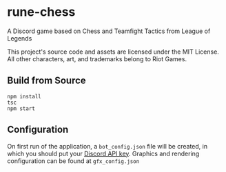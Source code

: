 # rune-chess

A Discord game based on Chess and Teamfight Tactics from League of Legends

This project's source code and assets are licensed under the MIT License. All other characters, art, and trademarks belong to Riot Games.

## Build from Source

```
npm install
tsc
npm start
```

## Configuration

On first run of the application, a `bot_config.json` file will be created, in which you should put your [Discord API key](https://discord.com/developers/docs/intro). Graphics and rendering configuration can be found at `gfx_config.json`
